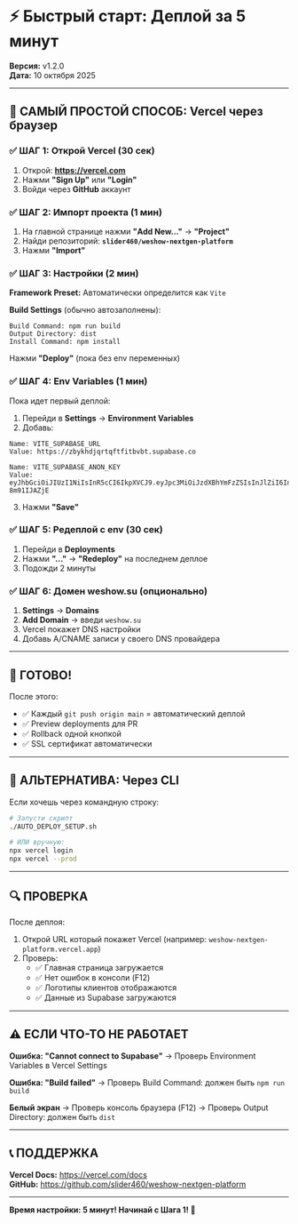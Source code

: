 # ⚡ Быстрый старт: Деплой за 5 минут

**Версия:** v1.2.0  
**Дата:** 10 октября 2025

---

## 🎯 САМЫЙ ПРОСТОЙ СПОСОБ: Vercel через браузер

### ✅ ШАГ 1: Открой Vercel (30 сек)

1. Открой: **https://vercel.com**
2. Нажми **"Sign Up"** или **"Login"**
3. Войди через **GitHub** аккаунт

### ✅ ШАГ 2: Импорт проекта (1 мин)

1. На главной странице нажми **"Add New..."** → **"Project"**
2. Найди репозиторий: **`slider460/weshow-nextgen-platform`**
3. Нажми **"Import"**

### ✅ ШАГ 3: Настройки (2 мин)

**Framework Preset:** Автоматически определится как `Vite`

**Build Settings** (обычно автозаполнены):
```
Build Command: npm run build
Output Directory: dist
Install Command: npm install
```

Нажми **"Deploy"** (пока без env переменных)

### ✅ ШАГ 4: Env Variables (1 мин)

Пока идет первый деплой:

1. Перейди в **Settings** → **Environment Variables**
2. Добавь:

```
Name: VITE_SUPABASE_URL
Value: https://zbykhdjqrtqftfitbvbt.supabase.co
```

```
Name: VITE_SUPABASE_ANON_KEY  
Value: eyJhbGciOiJIUzI1NiIsInR5cCI6IkpXVCJ9.eyJpc3MiOiJzdXBhYmFzZSIsInJlZiI6InpieWtoZGpxcnRxZnRmaXRidmJ0Iiwicm9sZSI6ImFub24iLCJpYXQiOjE3NTkxMzkzMjMsImV4cCI6MjA3NDcxNTMyM30.L9M4qQ_gkoyLj7oOwKZgyOVHoGv4JMJw-8m91IJAZjE
```

3. Нажми **"Save"**

### ✅ ШАГ 5: Редеплой с env (30 сек)

1. Перейди в **Deployments**
2. Нажми **"..."** → **"Redeploy"** на последнем деплое
3. Подожди 2 минуты

### ✅ ШАГ 6: Домен weshow.su (опционально)

1. **Settings** → **Domains**
2. **Add Domain** → введи `weshow.su`
3. Vercel покажет DNS настройки
4. Добавь A/CNAME записи у своего DNS провайдера

---

## 🎉 ГОТОВО!

После этого:
- ✅ Каждый `git push origin main` = автоматический деплой
- ✅ Preview deployments для PR
- ✅ Rollback одной кнопкой
- ✅ SSL сертификат автоматически

---

## 📱 АЛЬТЕРНАТИВА: Через CLI

Если хочешь через командную строку:

```bash
# Запусти скрипт
./AUTO_DEPLOY_SETUP.sh

# ИЛИ вручную:
npx vercel login
npx vercel --prod
```

---

## 🔍 ПРОВЕРКА

После деплоя:
1. Открой URL который покажет Vercel (например: `weshow-nextgen-platform.vercel.app`)
2. Проверь:
   - ✅ Главная страница загружается
   - ✅ Нет ошибок в консоли (F12)
   - ✅ Логотипы клиентов отображаются
   - ✅ Данные из Supabase загружаются

---

## ⚠️ ЕСЛИ ЧТО-ТО НЕ РАБОТАЕТ

**Ошибка: "Cannot connect to Supabase"**
→ Проверь Environment Variables в Vercel Settings

**Ошибка: "Build failed"**
→ Проверь Build Command: должен быть `npm run build`

**Белый экран**
→ Проверь консоль браузера (F12)
→ Проверь Output Directory: должен быть `dist`

---

## 📞 ПОДДЕРЖКА

**Vercel Docs:** https://vercel.com/docs  
**GitHub:** https://github.com/slider460/weshow-nextgen-platform  

---

**Время настройки: 5 минут! Начинай с Шага 1! 🚀**

